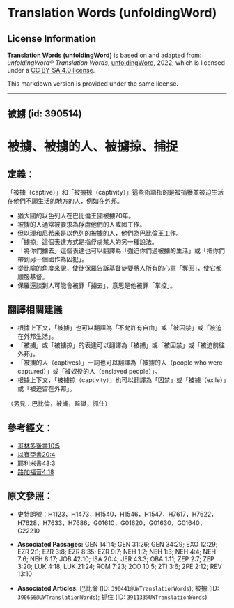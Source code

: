 # Translation Words (unfoldingWord)

## License Information

**Translation Words (unfoldingWord)** is based on and adapted from: _unfoldingWord® Translation Words_, [unfoldingWord](https://unfoldingword.org/utw), 2022, which is licensed under a [CC BY-SA 4.0 license](https://creativecommons.org/licenses/by-sa/4.0/legalcode.en).

This markdown version is provided under the same license.



--------------------------------

## 被擄 (id: 390514)

被擄、被擄的人、被擄掠、捕捉
==============

定義：
---

「被擄（captive）」和「被擄掠（captivity）」這些術語指的是被捕獲並被迫生活在他們不願生活的地方的人，例如在外邦。

* 猶大國的以色列人在巴比倫王國被擄70年。
* 被擄的人通常被要求為俘虜他們的人或國工作。
* 但以理和尼希米是以色列的被擄的人，他們為巴比倫王工作。
* 「擄掠」這個表達方式是指俘虜某人的另一種說法。
* 「將你們擄去」這個表達也可以翻譯為「強迫你們過被擄的生活」或「把你們帶到另一個國作為囚犯」。
* 從比喻的角度來說，使徒保羅告訴基督徒要將人所有的心意「奪回」，使它都順服基督。
* 保羅還談到人可能會被罪「擄去」，意思是他被罪「掌控」。

翻譯相關建議
------

* 根據上下文，「被擄」也可以翻譯為「不允許有自由」或「被囚禁」或「被迫在外邦生活」。
* 「被擄」或「被擄掠」的表達可以翻譯為「被捕」或「被囚禁」或「被迫前往外邦」。
* 「被擄的人（captives）」一詞也可以翻譯為「被擄的人（people who were captured）」或「被奴役的人（enslaved people）」。
* 根據上下文，「被擄掠（captivity）」也可以翻譯為「囚禁」或「被擄（exile）」或「被迫留在外邦」。

（另見：巴比倫，被擄，監獄，抓住）

參考經文：
-----

* [哥林多後書10:5](https://ref.ly/2Cor10:5)
* [以賽亞書20:4](https://ref.ly/Isa20:4)
* [耶利米書43:3](https://ref.ly/Jer43:3)
* [路加福音4:18](https://ref.ly/Luke4:18)

原文參照：
-----

* 史特朗號：H1123，H1473，H1540，H1546，H1547，H7617，H7622，H7628，H7633，H7686，G01610，G01620，G01630，G01640，G22210

* **Associated Passages:** GEN 14:14; GEN 31:26; GEN 34:29; EXO 12:29; EZR 2:1; EZR 3:8; EZR 8:35; EZR 9:7; NEH 1:2; NEH 1:3; NEH 4:4; NEH 7:6; NEH 8:17; JOB 42:10; ISA 20:4; JER 43:3; OBA 1:11; ZEP 2:7; ZEP 3:20; LUK 4:18; LUK 21:24; ROM 7:23; 2CO 10:5; 2TI 3:6; 2PE 2:12; REV 13:10
* **Associated Articles:** 巴比倫 (ID: `390441@UWTranslationWords`); 被擄 (ID: `390656@UWTranslationWords`); 抓住 (ID: `391133@UWTranslationWords`)


